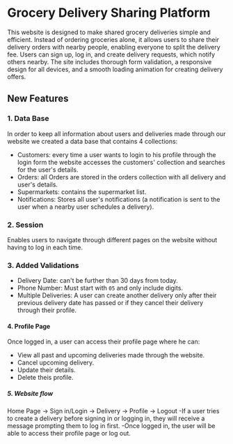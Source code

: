 # Grocery Delivery Sharing Platform

This website is designed to make shared grocery deliveries simple and efficient. Instead of ordering groceries alone, it allows users to share their delivery orders with nearby people, enabling everyone to split the delivery fee. Users can sign up, log in, and create delivery requests, which notify others nearby. The site includes thorough form validation, a responsive design for all devices, and a smooth loading animation for creating delivery offers.

## New Features

### 1. Data Base
In order to keep all information about users and deliveries made through our website we created a data base that contains 4 collections:
- Customers: every time a user wants to login to his profile through the login form the website accesses the customers' collection and searches for the user's details.
- Orders: all Orders are stored in the orders collection with all delivery and user's details.
- Supermarkets: contains the supermarket list.
- Notifications: Stores all user's notifications (a notification is sent to the user when a nearby user schedules a delivery).

### 2. Session
Enables users to navigate through different pages on the website without having to log in each time.

### 3. Added Validations
- Delivery Date: can't be further than 30 days from today.
- Phone Number: Must start with `05` and only include digits.
- Multiple Deliveries: A user can create another delivery only after their previous delivery date has passed or if they cancel their delivery through their profile.

#### 4. Profile Page
Once logged in, a user can access their profile page where he can:
- View all past and upcoming deliveries made through the website.
- Cancel upcoming delivery.
- Update their details.
- Delete theis profile.

##### 5. Website flow
Home Page -> Sign in/Login -> Delivery -> Profile ->  Logout
-If a user tries to create a delivery before signing in or logging in, they will receive a message prompting them to log in first.
-Once logged in, the user will be able to access their profile page or log out.
